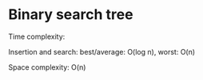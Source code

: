 # Binary search tree


Time complexity:

Insertion and search: best/average: O(log n), worst: O(n)


Space complexity: O(n)